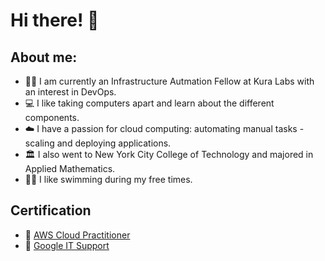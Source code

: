 # Hi there! 👋

## About me:

- :student:  I am currently an Infrastructure Autmation Fellow at Kura Labs with an interest in DevOps.
- :computer: I like taking computers apart and learn about the different components.
- :cloud: I have a passion for cloud computing: automating manual tasks - scaling and deploying applications.
- :classical_building: I also went to New York City College of Technology and majored in Applied Mathematics.
- :swimming_man: I like swimming during my free times.


## Certification

* 🥇 [AWS Cloud Practitioner](https://github.com/ibrahima1289/kura-labs-academy/blob/main/certifications/aws-ccp/AWS%20Certified%20Cloud%20Practitioner%20certificate.pdf)
* 🥇 [Google IT Support](https://github.com/ibrahima1289/kura-labs-academy/blob/main/certifications/google-IT-support/Google%20IT%20Support.pdf)
